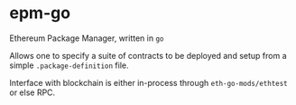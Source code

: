 epm-go
======

Ethereum Package Manager, written in `go`

Allows one to specify a suite of contracts to be deployed and setup from a simple `.package-definition` file.

Interface with blockchain is either in-process through `eth-go-mods/ethtest` or else RPC.
